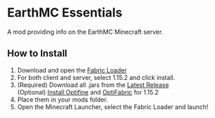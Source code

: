 # EarthMC Essentials
A mod providing info on the EarthMC Minecraft server.

## How to Install
1. Download and open the [Fabric Loader](https://fabricmc.net/use/)
2. For both client and server, select 1.15.2 and click install.
3. (Required) Download all .jars from the [Latest Release](https://github.com/Warriorrrr/EarthMCEssentials/releases/latest)<br>
   (Optional) [Install Optifine](https://optifine.net/downloadx?f=preview_OptiFine_1.15.2_HD_U_G1_pre30.jar&x=191b71594134b184193b9956b9e65f6e) and [OptiFabric](https://www.curseforge.com/minecraft/mc-mods/optifabric/files/3048488) for 1.15.2
5. Place them in your mods folder.
6. Open the Minecraft Launcher, select the Fabric Loader and launch!
